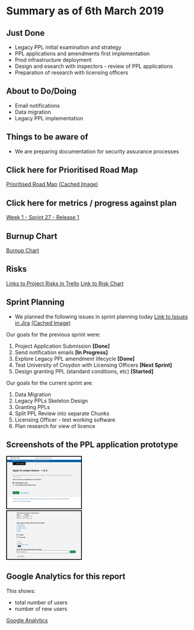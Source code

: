 # Summary as of 6th March 2019 

## Just Done
* Legacy PPL initial examination and strategy 
* PPL applications and amendments first implementation
* Prod infrastructure deployment
* Design and esearch with inspectors - review of PPL applications
* Preparation of research with licensing officers

## About to Do/Doing
* Email notifications
* Data migration
* Legacy PPL implementation

## Things to be aware of
* We are preparing documentation for security assurance processes

## Click here for Prioritised Road Map
[Prioritised Road Map](https://trello.com/b/p7x9hbPV/prioritised-roadmap)    [\(Cached Image\)](graphs/ASLRoadMap06032019.jpg)

## Click here for metrics / progress against plan
[Week 1 - Sprint 27 - Release 1](graphs/progress06032019.png)

## Burnup Chart

[Burnup Chart](burnup06032019.md)

## Risks
[Links to Project Risks in Trello](https://trello.com/b/VuFuCL7t/risk-register-and-kpis-asl-delivery) 
[Link to Risk Chart](graphs/risk06032019.png)

## Sprint Planning
* We planned the following issues in sprint planning today [Link to Issues in Jira](https://jira.digital.homeoffice.gov.uk/secure/RapidBoard.jspa?rapidView=261)    [\(Cached Image\)](graphs/sprint06032019.png)

Our goals for the previous sprint were:
1. Project Application Submission
**[Done]**
2. Send notification emails
**[In Progress]**
3. Explore Legacy PPL amendment lifecycle
**[Done]**
4. Test University of Croydon with Licensing Officers
**[Next Sprint]**
5. Design granting PPL (standard conditions, etc)
**[Started]**

Our goals for the current sprint are: 
1. Data Migration 
2. Legacy PPLs Skeleton Design 
3. Granting PPLs 
4. Split PPL Review into separate Chunks 
5. Licensing Officer - test working software 
6. Plan research for view of licence

## Screenshots of the PPL application prototype
<a href="graphs/proto1_06032019.png"><img src="graphs/proto1_06032019.png" alt="HTML5 Icon" width="200" style="border:2px solid black"></a>
<br>
<a href="graphs/proto2_06032019.png"><img src="graphs/proto2_06032019.png" alt="HTML5 Icon" width="200" style="border:2px solid black"></a>
<br>

## Google Analytics for this report

This shows:
* total number of users
* number of new users

[Google Analytics](graphs/GA06032019.jpg)


